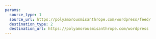 ```yaml
---
params:
  source_type: 1
  source_url: https://polyamorousmisanthrope.com/wordpress/feed/
  destination_type: 2
  destination_url: https://polyamorousmisanthrope.com/wordpress
---
```

